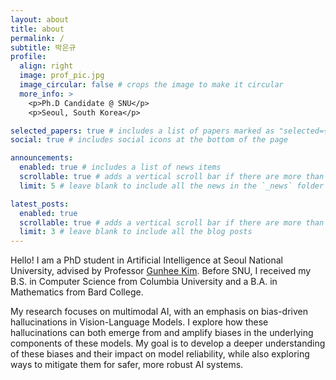 ```yaml
---
layout: about
title: about
permalink: /
subtitle: 박은규
profile:
  align: right
  image: prof_pic.jpg
  image_circular: false # crops the image to make it circular
  more_info: >
    <p>Ph.D Candidate @ SNU</p>
    <p>Seoul, South Korea</p>

selected_papers: true # includes a list of papers marked as "selected={true}"
social: true # includes social icons at the bottom of the page

announcements:
  enabled: true # includes a list of news items
  scrollable: true # adds a vertical scroll bar if there are more than 3 news items
  limit: 5 # leave blank to include all the news in the `_news` folder

latest_posts:
  enabled: true
  scrollable: true # adds a vertical scroll bar if there are more than 3 new posts items
  limit: 3 # leave blank to include all the blog posts
---
```


Hello! I am a PhD student in Artificial Intelligence at Seoul National University, advised by Professor [Gunhee Kim](https://vision.snu.ac.kr/gunhee/). Before SNU, I received my B.S. in Computer Science from Columbia University and a B.A. in Mathematics from Bard College.

My research focuses on multimodal AI, with an emphasis on bias-driven hallucinations in Vision-Language Models. I explore how these hallucinations can both emerge from and amplify biases in the underlying components of these models. My goal is to develop a deeper understanding of these biases and their impact on model reliability, while also exploring ways to mitigate them for safer, more robust AI systems.
